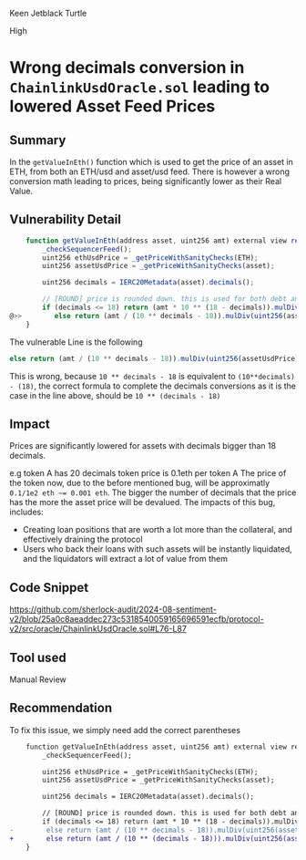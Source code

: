 Keen Jetblack Turtle

High

# Wrong decimals conversion in `ChainlinkUsdOracle.sol` leading to lowered Asset Feed Prices

## Summary
In the `getValueInEth()` function which is used  to get the price of an asset in ETH, from both an ETH/usd and asset/usd feed.
There is however a wrong conversion math leading to prices, being significantly lower as their Real Value.
## Vulnerability Detail

```js
    function getValueInEth(address asset, uint256 amt) external view returns (uint256) {
        _checkSequencerFeed();
        uint256 ethUsdPrice = _getPriceWithSanityChecks(ETH);
        uint256 assetUsdPrice = _getPriceWithSanityChecks(asset);

        uint256 decimals = IERC20Metadata(asset).decimals();

        // [ROUND] price is rounded down. this is used for both debt and asset math, no effect
        if (decimals <= 18) return (amt * 10 ** (18 - decimals)).mulDiv(uint256(assetUsdPrice), uint256(ethUsdPrice));
@>>        else return (amt / (10 ** decimals - 18)).mulDiv(uint256(assetUsdPrice), uint256(ethUsdPrice));
    }
```
The vulnerable Line is the following
```js
else return (amt / (10 ** decimals - 18)).mulDiv(uint256(assetUsdPrice), uint256(ethUsdPrice));
```
This is wrong, because `10 ** decimals - 18` is equivalent to `(10**decimals) - (18)`, the correct formula to complete the decimals conversions as it is the case in the line above, should be `10 ** (decimals - 18)`
## Impact
Prices are significantly lowered for assets with decimals bigger than 18 decimals.

e.g token A has 20 decimals token price is 0.1eth per token A
The price of the token now, due to the before mentioned bug, will be approximatly `0.1/1e2 eth ~= 0.001 eth`. 
The bigger the number of decimals that the price has the more the asset price will be devalued.
The impacts of this bug, includes:
- Creating loan positions that are worth a lot more than the collateral, and effectively draining the protocol
- Users who back their loans with such assets will be instantly liquidated, and the liquidators will extract a lot of value from them

## Code Snippet
https://github.com/sherlock-audit/2024-08-sentiment-v2/blob/25a0c8aeaddec273c5318540059165696591ecfb/protocol-v2/src/oracle/ChainlinkUsdOracle.sol#L76-L87

## Tool used

Manual Review

## Recommendation
To fix this issue, we simply need add the correct parentheses

```diff
    function getValueInEth(address asset, uint256 amt) external view returns (uint256) {
        _checkSequencerFeed();

        uint256 ethUsdPrice = _getPriceWithSanityChecks(ETH);
        uint256 assetUsdPrice = _getPriceWithSanityChecks(asset);

        uint256 decimals = IERC20Metadata(asset).decimals();

        // [ROUND] price is rounded down. this is used for both debt and asset math, no effect
        if (decimals <= 18) return (amt * 10 ** (18 - decimals)).mulDiv(uint256(assetUsdPrice), uint256(ethUsdPrice));
-        else return (amt / (10 ** decimals - 18)).mulDiv(uint256(assetUsdPrice), uint256(ethUsdPrice));
+        else return (amt / (10 ** (decimals - 18))).mulDiv(uint256(assetUsdPrice), uint256(ethUsdPrice));
    }
```